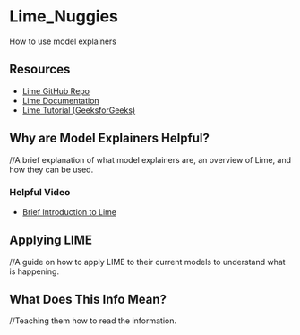 # Lime_Nuggies
How to use model explainers
## Resources
* [Lime GitHub Repo](https://github.com/marcotcr/lime)
* [Lime Documentation](https://lime-ml.readthedocs.io/en/latest/)
* [Lime Tutorial (GeeksforGeeks)](https://www.geeksforgeeks.org/introduction-to-explainable-aixai-using-lime/)

## Why are Model Explainers Helpful?

//A brief explanation of what model explainers are, an overview of Lime, and how they can be used.

### Helpful Video
* [Brief Introduction to Lime](https://youtu.be/hUnRCxnydCc)

## Applying LIME

//A guide on how to apply LIME to their current models to understand what is happening.

## What Does This Info Mean?

//Teaching them how to read the information.
